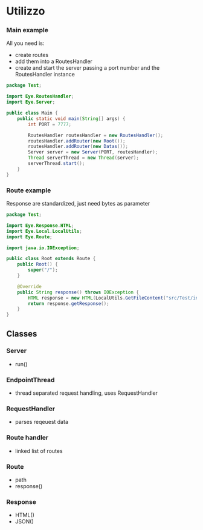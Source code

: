 # Utilizzo

### Main example

All you need is:

- create routes
- add them into a RoutesHandler
- create and start the server passing a port number and the RoutesHandler instance

```java
package Test;

import Eye.RoutesHandler;
import Eye.Server;

public class Main {
	public static void main(String[] args) {
		int PORT = 7777;

		RoutesHandler routesHandler = new RoutesHandler();
		routesHandler.addRouter(new Root());
		routesHandler.addRouter(new Datas());
		Server server = new Server(PORT, routesHandler);
		Thread serverThread = new Thread(server);
		serverThread.start();
	}
}
```

### Route example

Response are standardized, just need bytes as parameter

```java
package Test;

import Eye.Response.HTML;
import Eye.Local.LocalUtils;
import Eye.Route;

import java.io.IOException;

public class Root extends Route {
	public Root() {
		super("/");
	}

	@Override
	public String response() throws IOException {
		HTML response = new HTML(LocalUtils.GetFileContent("src/Test/index.html"));
		return response.getResponse();
	}
}

```

## Classes

### Server

- run()

### EndpointThread

- thread separated request handling, uses RequestHandler

### RequestHandler

- parses reqeuest data

### Route handler

- linked list of routes

### Route

- path
- response()

### Response

- HTML()
- JSON()
